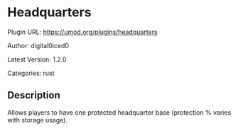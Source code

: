 # Headquarters

Plugin URL: https://umod.org/plugins/headquarters

Author: digital0iced0

Latest Version: 1.2.0

Categories: rust

## Description

Allows players to have one protected headquarter base (protection % varies with storage usage).
